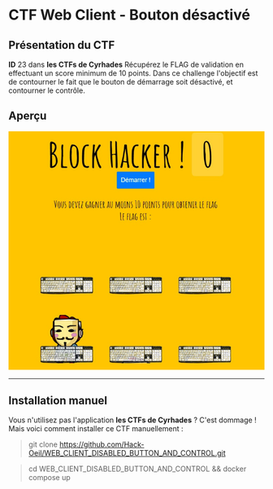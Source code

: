 # CTF Web Client - Bouton désactivé

## Présentation du CTF 
**ID** 23 dans **les CTFs de Cyrhades**
Récupérez le FLAG de validation en effectuant un score minimum de 10 points.
Dans ce challenge l'objectif est de contourner le fait que le bouton de démarrage soit désactivé, et contourner le contrôle.


## Aperçu
![infos/capture.jpg](infos/capture.jpg)


-----------

## Installation manuel
Vous n'utilisez pas l'application **les CTFs de Cyrhades** ? C'est dommage !
Mais voici comment installer ce CTF manuellement :

> git clone https://github.com/Hack-Oeil/WEB_CLIENT_DISABLED_BUTTON_AND_CONTROL.git

> cd WEB_CLIENT_DISABLED_BUTTON_AND_CONTROL && docker compose up

